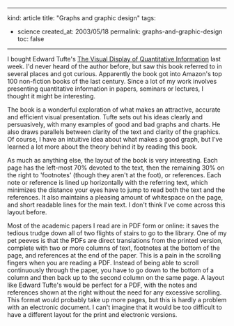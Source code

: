 -----
kind: article
title: "Graphs and graphic design"
tags:
- science
created_at: 2003/05/18
permalink: graphs-and-graphic-design
toc: false
-----

<p>I bought Edward Tufte's <a href="http://www.edwardtufte.com/1875432965/tufte/books_vdqi" title="Edward Tufte's site">The Visual Display of Quantitative Information</a> last week. I'd never heard of the author before, but saw this book referred to in several places and got curious. Apparently the book got into Amazon's top 100 non-fiction books of the last century. Since a lot of my work involves presenting quantitative information in papers, seminars or lectures, I thought it might be interesting.</p>

<p>The book is a wonderful exploration of what makes an attractive, accurate and efficient visual presentation. Tufte sets out his ideas clearly and persuasively, with many examples of good and bad graphs and charts. He also draws parallels between clarity of the text and clarity of the graphics. Of course, I have an intuitive idea about what makes a good graph, but I've learned a lot more about the theory behind it by reading this book.</p>

<p>As much as anything else, the layout of the book is very interesting. Each page has the left-most 70% devoted to the text, then the remaining 30% on the right to 'footnotes' (though they aren't at the foot), or references. Each note or reference is lined up horizontally with the referring text, which minimizes the distance your eyes have to jump to read both the text and the references. It also maintains a pleasing amount of whitespace on the page, and short readable lines for the main text. I don't think I've come across this layout before.</p>

<p>Most of the academic papers I read are in PDF form or online: it saves the tedious trudge down all of two flights of stairs to go to the library. One of my pet peeves is that the PDFs are direct translations from the printed version, complete with two or more columns of text, footnotes at the bottom of the page, and references at the end of the paper. This is a pain in the scrolling fingers when you are reading a PDF. Instead of being able to scroll continuously through the paper, you have to go down to the bottom of a column and then back up to the second column on the same page. A layout like Edward Tufte's would be perfect for a PDF, with the notes and references shown at the right without the need for any excessive scrolling. This format would probably take up more pages, but this is hardly a problem with an electronic document. I can't imagine that it would be too difficult to have a different layout for the print and electronic versions.</p>
